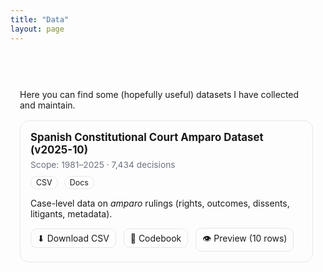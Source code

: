 ```yaml
---
title: "Data"
layout: page
---
```


<style>
/* Wrapper with subtle left + top breathing room */
.data-wrapper {
  padding-left: 15px;  
  padding-right: 20px;
  padding-top: 45px;    
  max-width: 900px;
  margin: auto;
}

/* Card grid */
.data-grid {
  display: grid;
  grid-template-columns: repeat(auto-fit, minmax(260px, 1fr));
  gap: 16px;
  margin-top: 16px;
}

.card {
  border: 1px solid #e5e7eb;
  border-radius: 14px;
  padding: 16px;
}

.card h3 {
  margin: 0 0 6px 0;
  font-size: 1.05rem;
}

.badge {
  display: inline-block;
  font-size: .78rem;
  padding: 2px 8px;
  border: 1px solid #e5e7eb;
  border-radius: 999px;
  margin-right: 6px;
}

.meta {
  font-size: .86rem;
  color: #6b7280;
  margin: 6px 0 10px;
}

.actions a {
  display: inline-block;
  margin-right: 8px;
  padding: 6px 10px;
  border: 1px solid #e5e7eb;
  border-radius: 10px;
  text-decoration: none;
}

.actions a:hover {
  background: #f9fafb;
}
</style>

<div class="data-wrapper">

Here you can find some (hopefully useful) datasets I have collected and maintain.

<div class="data-grid">

  <div class="card">
    <h3>Spanish Constitutional Court Amparo Dataset (v2025-10)</h3>
    <div class="meta">Scope: 1981–2025 · 7,434 decisions</div>
    <span class="badge">CSV</span>
    <span class="badge">Docs</span>
    <p>Case-level data on <em>amparo</em> rulings (rights, outcomes, dissents, litigants, metadata).</p>
    <div class="actions">
      <a href="./dataset-amparo.csv" download>⬇ Download CSV</a>
      <a href="./codebook-amparo.pdf">📄 Codebook</a>
      <a href="./sample-10rows.csv">👁 Preview (10 rows)</a>
    </div>
  </div>

</div>

</div>
